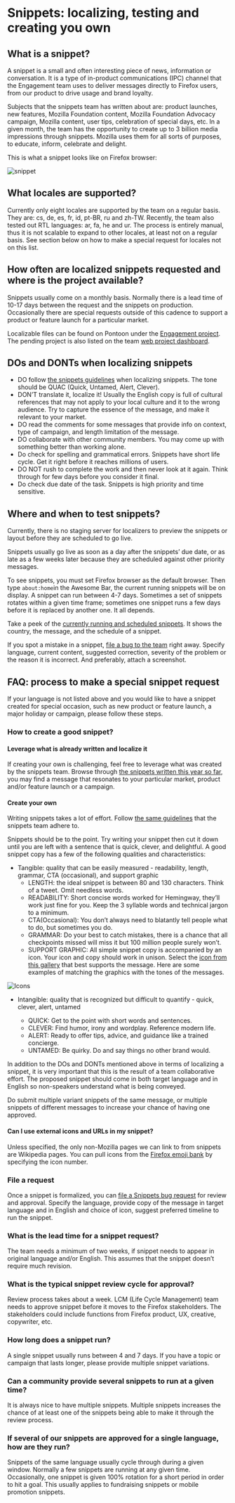 # Snippets: localizing, testing and creating you own

## What is a snippet?

A snippet is a small and often interesting piece of news, information or conversation. It is a type of in-product communications (IPC) channel that the Engagement team uses to deliver messages directly to Firefox users, from our product to drive usage and brand loyalty.

Subjects that the snippets team has written about are: product launches, new features, Mozilla Foundation content, Mozilla Foundation Advocacy campaign, Mozilla content, user tips, celebration of special days, etc. In a given month, the team has the opportunity to create up to 3 billion media impressions through snippets. Mozilla uses them for all sorts of purposes, to educate, inform, celebrate and delight.

This is what a snippet looks like on Firefox browser:

![snippet](/assets/images/webprojects/snippets/snippet_fx_example.png)

## What locales are supported?

Currently only eight locales are supported by the team on a regular basis. They are: cs, de, es, fr, id, pt-BR, ru and zh-TW. Recently, the team also tested out RTL languages: ar, fa, he and ur. The process is entirely manual, thus it is not scalable to expand to other locales, at least not on a regular basis. See section below on how to make a special request for locales not on this list.

## How often are localized snippets requested and where is the project available?

Snippets usually come on a monthly basis. Normally there is a lead time of 10-17 days between the request and the snippets on production. Occasionally there are special requests outside of this cadence to support a product or feature launch for a particular market.

Localizable files can be found on Pontoon under the [Engagement project](https://pontoon.mozilla.org/projects/engagement/). The pending project is also listed on the team [web project dashboard](https://l10n.mozilla-community.org/webdashboard/).

## DOs and DONTs when localizing snippets

* DO follow [the snippets guidelines](https://goo.gl/nEhdt4) when localizing snippets. The tone should be QUAC (Quick, Untamed, Alert, Clever).
* DON’T translate it, localize it! Usually the English copy is full of cultural references that may not apply to your local culture and it to the wrong audience. Try to capture the essence of the message, and make it relevant to your market.
* DO read the comments for some messages that provide info on context, type of campaign, and length limitation of the message.
* DO collaborate with other community members. You may come up with something better than working alone.
* Do check for spelling and grammatical errors. Snippets have short life cycle. Get it right before it reaches millions of users.
* DO NOT rush to complete the work and then never look at it again. Think through for few days before you consider it final.
* Do check due date of the task. Snippets is high priority and time sensitive.

## Where and when to test snippets?

Currently, there is no staging server for localizers to preview the snippets or layout before they are scheduled to go live.

Snippets usually go live as soon as a day after the snippets’ due date, or as late as a few weeks later because they are scheduled against other priority messages.

To see snippets, you must set Firefox browser as the default browser. Then type `about:home`in the Awesome Bar, the current running snippets will be on display. A snippet can run between 4-7 days. Sometimes a set of snippets rotates within a given time frame; sometimes one snippet runs a few days before it is replaced by another one. It all depends.

Take a peek of the [currently running and scheduled snippets](https://snippets.mozilla.com/). It shows the country, the message, and the schedule of a snippet.

If you spot a mistake in a snippet, [file a bug to the team](https://bugzilla.mozilla.org/enter_bug.cgi?product=Snippets&component=Service) right away. Specify language, current content, suggested correction, severity of the problem or the reason it is incorrect. And preferably, attach a screenshot.

## FAQ: process to make a special snippet request

If your language is not listed above and you would like to have a snippet created for special occasion, such as new product or feature launch, a major holiday or campaign, please follow these steps.

### How to create a good snippet?

#### Leverage what is already written and localize it

If creating your own is challenging, feel free to leverage what was created by the snippets team. Browse through [the snippets written this year so far](https://github.com/mozilla-l10n/engagement-l10n/tree/master/en-US/snippets/2017), you may find a message that resonates to your particular market, product and/or feature launch or a campaign.

#### Create your own

Writing snippets takes a lot of effort. Follow [the same guidelines](https://docs.google.com/presentation/d/1-rR32aMK60u6EvHvRCyINI0J_KH0_shbD_jbPqF_VUI/edit#slide=id.g1632693f0a_0_21) that the snippets team adhere to.

Snippets should be to the point. Try writing your snippet then cut it down until you are left with a sentence that is quick, clever, and delightful. A good snippet copy has a few of the following qualities and characteristics:

* Tangible: quality that can be easily measured - readability, length, grammar, CTA (occasional), and support graphic
    * LENGTH: the ideal snippet is between 80 and 130 characters. Think of a tweet. Omit needless words.
    * READABILITY: Short concise words worked for Hemingway, they’ll work just fine for you. Keep the 3 syllable words and technical jargon to a minimum.
    * CTA(Occasional): You don’t always need to blatantly tell people what to do, but sometimes you do.
    * GRAMMAR: Do your best to catch mistakes, there is a chance that all checkpoints missed will miss it but 100 million people surely won’t.
    * SUPPORT GRAPHIC: All simple snippet copy is accompanied by an icon. Your icon and copy should work in unison. Select the [icon from this gallery](https://drive.google.com/drive/folders/0Bz48kfsl_32OMkhVakFobXZ2MFk) that best supports the message. Here are some examples of matching the graphics with the tones of the messages.

![Icons](/assets/images/webprojects/snippets/snippet_w_icon_examples.png)

* Intangible: quality that is recognized but difficult to quantify - quick, clever, alert, untamed

    * QUICK: Get to the point with short words and sentences.
    * CLEVER: Find humor, irony and wordplay. Reference modern life.
    * ALERT: Ready to offer tips, advice, and guidance like a trained concierge.
    * UNTAMED: Be quirky. Do and say things no other brand would.

In addition to the DOs and DONTs mentioned above in terms of localizing a snippet, it is very important that this is the result of a team collaborative effort. The proposed snippet should come in both target language and in English so non-speakers understand what is being conveyed.

Do submit multiple variant snippets of the same message, or multiple snippets of different messages to increase your chance of having one approved.

#### Can I use external icons and URLs in my snippet?

Unless specified, the only non-Mozilla pages we can link to from snippets are Wikipedia pages. You can pull icons from the [Firefox emoji bank](http://mozilla.github.io/fxemoji/dist/FirefoxEmoji/index.html) by specifying the icon number.

### File a request

Once a snippet is formalized, you can [file a Snippets bug request](https://bugzilla.mozilla.org/enter_bug.cgi?product=Snippets&component=Service) for review and approval. Specify the language, provide copy of the message in target language and in English and choice of icon, suggest preferred timeline to run the snippet.

### What is the lead time for a snippet request?

The team needs a minimum of two weeks, if snippet needs to appear in original language and/or English. This assumes that the snippet doesn’t require much revision.

### What is the typical snippet review cycle for approval?

Review process takes about a week. LCM (Life Cycle Management) team needs to approve snippet before it moves to the Firefox stakeholders. The stakeholders could include functions from Firefox product, UX, creative, copywriter, etc.

### How long does a snippet run?

A single snippet usually runs between 4 and 7 days. If you have a topic or campaign that lasts longer, please provide multiple snippet variations.

### Can a community provide several snippets to run at a given time?

It is always nice to have multiple snippets. Multiple snippets increases the chance of at least one of the snippets being able to make it through the review process.

### If several of our snippets are approved for a single language, how are they run?

Snippets of the same language usually cycle through during a given window. Normally a few snippets are running at any given time. Occasionally, one snippet is given 100% rotation for a short period in order to hit a goal. This usually applies to fundraising snippets or mobile promotion snippets.
